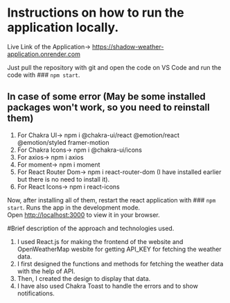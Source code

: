 # Instructions on how to run the application locally.
Live Link of the Application-> https://shadow-weather-application.onrender.com

Just pull the repository with git and open the code on VS Code and run the code with ### `npm start`.

## In case of some error (May be some installed packages won't work, so you need to reinstall them)
1. For Chakra UI-> npm i @chakra-ui/react @emotion/react @emotion/styled framer-motion
2. For Chakra Icons-> npm i @chakra-ui/icons
3. For axios-> npm i axios
4. For moment-> npm i moment
5. For React Router Dom-> npm i react-router-dom   (I have installed earlier but there is no need to install it).
6. For React Icons-> npm i react-icons

Now, after installing all of them, restart the react application with ### `npm start`.
Runs the app in the development mode.\
Open [http://localhost:3000](http://localhost:3000) to view it in your browser.

#Brief description of the approach and technologies used.

1. I used React.js for making the frontend of the website and OpenWeatherMap wesbite for getting API_KEY for fetching the weather data.
2. I first designed the functions and methods for fetching the weather data with the help of API.
3. Then, I created the design to display that data.
4. I have also used Chakra Toast to handle the errors and to show notifications.
